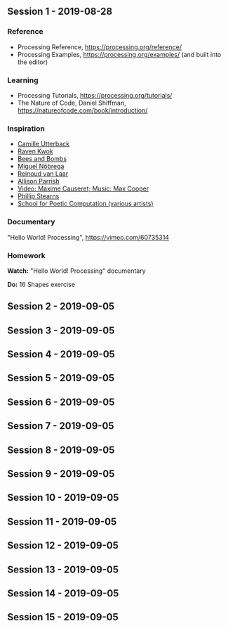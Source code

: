 ## Session 1 - 2019-08-28

### Reference

- Processing Reference, https://processing.org/reference/
- Processing Examples, https://processing.org/examples/ (and built into the editor)

### Learning

- Processing Tutorials, https://processing.org/tutorials/
- The Nature of Code, Daniel Shiffman, https://natureofcode.com/book/introduction/

### Inspiration

- [Camille Utterback](http://camilleutterback.com/vitae/statement/)
- [Raven Kwok](http://ravenkwok.com/about/)
- [Bees and Bombs](http://beesandbombs.com/)
- [Miguel Nóbrega](http://superficie.ink/about)
- [Reinoud van Laar](http://reinoudvanlaar.nl/)
- [Allison Parrish](https://www.decontextualize.com/)
- [Video: Maxime Causeret; Music: Max Cooper](https://vimeo.com/196269431)
- [Phillip Stearns](https://phillipstearns.wordpress.com/about/)
- [School for Poetic Computation (various artists)](https://www.creativeapplications.net/maxmsp/sfpc-spring-2019-student-showcase/)

### Documentary

"Hello World! Processing", https://vimeo.com/60735314

### Homework

**Watch:** "Hello World! Processing" documentary

**Do:** 16 Shapes exercise

## Session 2 - 2019-09-05

## Session 3 - 2019-09-05

## Session 4 - 2019-09-05

## Session 5 - 2019-09-05

## Session 6 - 2019-09-05

## Session 7 - 2019-09-05

## Session 8 - 2019-09-05

## Session 9 - 2019-09-05

## Session 10 - 2019-09-05

## Session 11 - 2019-09-05

## Session 12 - 2019-09-05

## Session 13 - 2019-09-05

## Session 14 - 2019-09-05

## Session 15 - 2019-09-05

